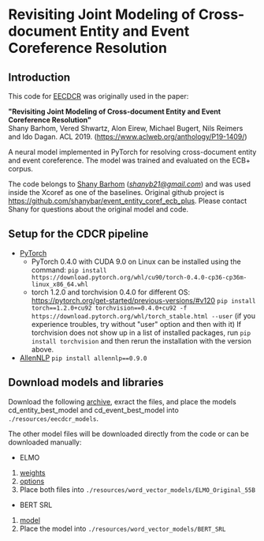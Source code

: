 # Revisiting Joint Modeling of Cross-document Entity and Event Coreference Resolution

## Introduction
This code for [EECDCR](https://github.com/shanybar/event_entity_coref_ecb_plus) was originally used in the paper:

<b>"Revisiting Joint Modeling of Cross-document Entity and Event Coreference Resolution"</b><br/>
Shany Barhom, Vered Shwartz, Alon Eirew, Michael Bugert, Nils Reimers and Ido Dagan. ACL 2019. 
(https://www.aclweb.org/anthology/P19-1409/)

A neural model implemented in PyTorch for resolving cross-document entity and event coreference.
The model was trained and evaluated on the ECB+ corpus.

The code belongs to [Shany Barhom](https://github.com/shanybar) (*shanyb21@gmail.com*) and was used inside the Xcoref 
as one of the baselines. Original github project is https://github.com/shanybar/event_entity_coref_ecb_plus. 
Please contact Shany for questions about the original model and code.

## Setup for the CDCR pipeline
* [PyTorch](https://pytorch.org/) 
    * PyTorch 0.4.0 with CUDA 9.0 on Linux can be installed using the command:
    `pip install https://download.pytorch.org/whl/cu90/torch-0.4.0-cp36-cp36m-linux_x86_64.whl`
    * torch 1.2.0 and torchvision 0.4.0 for different OS: https://pytorch.org/get-started/previous-versions/#v120
    `pip install torch==1.2.0+cu92 torchvision==0.4.0+cu92 -f https://download.pytorch.org/whl/torch_stable.html --user` 
    (if you experience troubles, try without "user" option and then with it)
    If torchvision does not show up in a list of installed packages, run `pip install torchvision` and 
    then rerun the installation with the version above.
* [AllenNLP](https://allennlp.org/) `pip install allennlp==0.9.0`

## Download models and libraries
Download the following [archive](https://drive.google.com/file/d/197jYq5lioefABWP11cr4hy4Ohh1HMPGK/view), exract the files,
 and place the models cd_entity_best_model and cd_event_best_model into ```./resources/eecdcr_models```. 
 
The other model files will be downloaded directly from the code or can be downloaded manually: 
* ELMO 
1) [weights](https://s3-us-west-2.amazonaws.com/allennlp/models/elmo/2x4096_512_2048cnn_2xhighway_5.5B/elmo_2x4096_512_2048cnn_2xhighway_5.5B_weights.hdf5)
2) [options](https://s3-us-west-2.amazonaws.com/allennlp/models/elmo/2x4096_512_2048cnn_2xhighway_5.5B/elmo_2x4096_512_2048cnn_2xhighway_5.5B_options.json)
3) Place both files into ```./resources/word_vector_models/ELMO_Original_55B```
* BERT SRL 
1) [model](https://s3-us-west-2.amazonaws.com/allennlp/models/bert-base-srl-2019.06.17.tar.gz) 
2) Place the model into ```./resources/word_vector_models/BERT_SRL```
